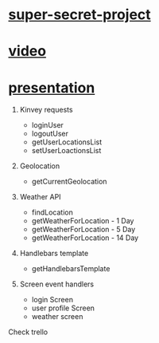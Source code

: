 # [super-secret-project](http://team-watchmen.herokuapp.com)

# [video](https://www.youtube.com/watch?v=fc0IYpOxC9A)

# [presentation](http://ispri.ng/gNVZ)

1. Kinvey requests
    - loginUser
    - logoutUser
    - getUserLocationsList
    - setUserLoactionsList

2. Geolocation
    - getCurrentGeolocation

3. Weather API
    - findLocation
    - getWeatherForLocation -  1 Day
    - getWeatherForLocation -  5 Day    
    - getWeatherForLocation - 14 Day   

4. Handlebars template
    - getHandlebarsTemplate

5. Screen event handlers
    - login Screen
    - user profile Screen
    - weather screen
        
Check trello
